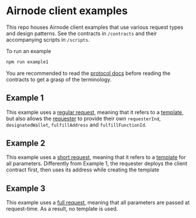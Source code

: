 # Airnode client examples

This repo houses Airnode client examples that use various request types and design patterns.
See the contracts in `/contracts` and their accompanying scripts in `/scripts`.

To run an example
```sh
npm run example1
```

You are recommended to read the [protocol docs](https://github.com/api3dao/api3-docs#requestreponse-protocol) before reading the contracts to get a grasp of the terminology.

## Example 1

This example uses a [regular request](https://github.com/api3dao/api3-docs/blob/master/request-response-protocol/request.md#1-regular-request), meaning that it refers to a [template](https://github.com/api3dao/api3-docs/blob/master/request-response-protocol/template.md), but also allows the [requester](https://github.com/api3dao/api3-docs/blob/master/request-response-protocol/requester.md) to provide their own `requesterInd`, `designatedWallet`, `fulfillAddress` and `fulfillFunctionId`.

## Example 2

This example uses a [short request](https://github.com/api3dao/api3-docs/blob/master/request-response-protocol/request.md#2-short-request), meaning that it refers to a [template](https://github.com/api3dao/api3-docs/blob/master/request-response-protocol/template.md) for all parameters.
Differently from Example 1, the requester deploys the client contract first, then uses its address while creating the template

## Example 3

This example uses a [full request](https://github.com/api3dao/api3-docs/blob/master/request-response-protocol/request.md#3-full-request), meaning that all parameters are passed at request-time.
As a result, no template is used.
